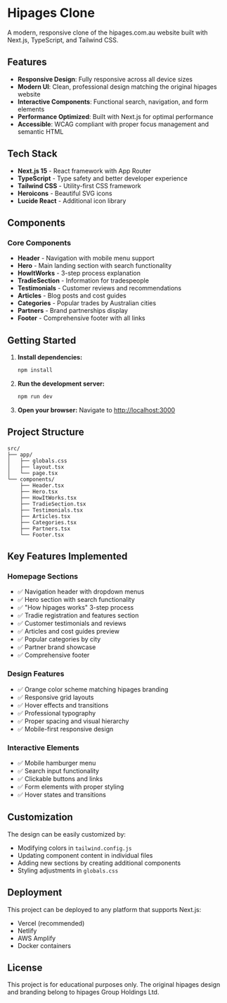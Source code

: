 # Hipages Clone

A modern, responsive clone of the hipages.com.au website built with Next.js, TypeScript, and Tailwind CSS.

## Features

- **Responsive Design**: Fully responsive across all device sizes
- **Modern UI**: Clean, professional design matching the original hipages website
- **Interactive Components**: Functional search, navigation, and form elements
- **Performance Optimized**: Built with Next.js for optimal performance
- **Accessible**: WCAG compliant with proper focus management and semantic HTML

## Tech Stack

- **Next.js 15** - React framework with App Router
- **TypeScript** - Type safety and better developer experience
- **Tailwind CSS** - Utility-first CSS framework
- **Heroicons** - Beautiful SVG icons
- **Lucide React** - Additional icon library

## Components

### Core Components
- **Header** - Navigation with mobile menu support
- **Hero** - Main landing section with search functionality
- **HowItWorks** - 3-step process explanation
- **TradieSection** - Information for tradespeople
- **Testimonials** - Customer reviews and recommendations
- **Articles** - Blog posts and cost guides
- **Categories** - Popular trades by Australian cities
- **Partners** - Brand partnerships display
- **Footer** - Comprehensive footer with all links

## Getting Started

1. **Install dependencies:**
   ```bash
   npm install
   ```

2. **Run the development server:**
   ```bash
   npm run dev
   ```

3. **Open your browser:**
   Navigate to [http://localhost:3000](http://localhost:3000)

## Project Structure

```
src/
├── app/
│   ├── globals.css
│   ├── layout.tsx
│   └── page.tsx
└── components/
    ├── Header.tsx
    ├── Hero.tsx
    ├── HowItWorks.tsx
    ├── TradieSection.tsx
    ├── Testimonials.tsx
    ├── Articles.tsx
    ├── Categories.tsx
    ├── Partners.tsx
    └── Footer.tsx
```

## Key Features Implemented

### Homepage Sections
- ✅ Navigation header with dropdown menus
- ✅ Hero section with search functionality
- ✅ "How hipages works" 3-step process
- ✅ Tradie registration and features section
- ✅ Customer testimonials and reviews
- ✅ Articles and cost guides preview
- ✅ Popular categories by city
- ✅ Partner brand showcase
- ✅ Comprehensive footer

### Design Features
- ✅ Orange color scheme matching hipages branding
- ✅ Responsive grid layouts
- ✅ Hover effects and transitions
- ✅ Professional typography
- ✅ Proper spacing and visual hierarchy
- ✅ Mobile-first responsive design

### Interactive Elements
- ✅ Mobile hamburger menu
- ✅ Search input functionality
- ✅ Clickable buttons and links
- ✅ Form elements with proper styling
- ✅ Hover states and transitions

## Customization

The design can be easily customized by:
- Modifying colors in `tailwind.config.js`
- Updating component content in individual files
- Adding new sections by creating additional components
- Styling adjustments in `globals.css`

## Deployment

This project can be deployed to any platform that supports Next.js:
- Vercel (recommended)
- Netlify
- AWS Amplify
- Docker containers

## License

This project is for educational purposes only. The original hipages design and branding belong to hipages Group Holdings Ltd.
